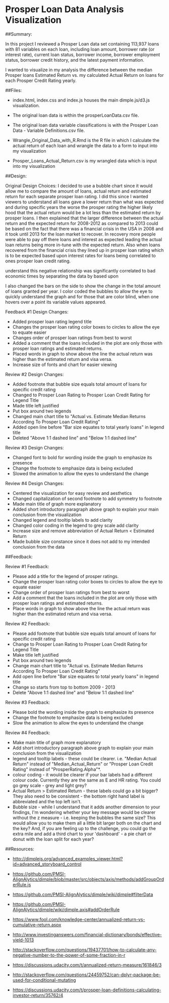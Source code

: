 # Prosper Loan Data Analysis Visualization

##Summary:

In this project I reviewed a Prosper Loan data set containing 113,937 loans with 81 variables on each loan, including 
loan amount, borrower rate (or interest rate), current loan status, 
borrower income, borrower employment status, borrower credit history, 
and the latest payment information.

I wanted to visualize in my analysis the difference between the median Prosper loans Estimated Return vs. my 
calculated Actual Return on loans for each Prosper Credit Rating yearly. 

##Files:
* index.html, index.css and index.js houses the main dimple.js/d3.js visualization.

* The original loan data is within the prosperLoanData.csv file. 

* The original loan data variable classifications is with the Prosper Loan Data - Variable Definitions.csv file.

* Wrangle_Original_Data_with_R.Rmd is the R file in which I calculate the actual return of each loan and wrangle the
	data to a form to input into my visualization

* Prosper_Loans_Actual_Return.csv is my wrangled data which is input into my visualization


##Design:

Original Design Choices:
I decided to use a bubble chart since it would allow me to compare the amount of loans, actual return and estimated 
return for each separate prosper loan rating. I did this since I wanted viewers to understand all loans gave a lower 
return than what was expected and during specific years the worse the prosper rating the higher likely hood
that the actual return would be a lot less than the estimated return by prosper loans. I then explained that the larger 
difference between the actual return and the expected return for 2008-2012 as compared to 2013 could be based on the 
fact that there was a financial crisis in the USA in 2008 and it took until 2013 for the loan market to recover. In 
recovery more people were able to pay off there loans and interest as expected leading the actual loan returns being
more in-tune with the expected return. Also when loans recovered from the financial crisis they lined up in 
prosper loan rating which is to be expected based upon interest rates for loans being correlated to 
ones prosper loan credit rating.

understand this negative relationship was significantly correlated to bad economic times by separating the 
data by based upon 

I also changed the bars on the 
side to show the change in the total amount of loans granted per year. I color coded the bubbles to allow the eye to 
quickly understand the graph and for those that are color blind, when one hovers over a point its variable values 
appeared.

Feedback #1 Design Changes:
* Added prosper loan rating legend title
* Changes the prosper loan rating color boxes to circles to allow the eye to equate easier
* Changes order of prosper loan ratings from best to worst
* Added a comment that the loans included in the plot are only those with prosper loan ratings and estimated returns.
* Placed words in graph to show above the line the actual return was higher than the estimated return and visa versa.
* Increase size of fonts and chart for easier viewing

Review #2 Design Changes:
* Added footnote that bubble size equals total amount of loans for specific credit rating
* Changed to Prosper Loan Rating to Prosper Loan Credit Rating for Legend Title
* Made title left justified
* Put box around two legends
* Changed main chart title to "Actual vs. Estimate Median Returns According To Prosper Loan Credit Rating"
* Added open line before "Bar size equates to total yearly loans" in legend title
* Deleted "Above 1:1 dashed line" and "Below 1:1 dashed line"

Review #3 Design Changes:
* Changed font to bold for wording inside the graph to emphasize its presence
* Change the footnote to emphasize data is being excluded
* Slowed the animation to allow the eyes to understand the change

Review #4 Design Changes:
* Centered the visualization for easy review and aesthetics
* Changed capitalization of second footnote to add symmetry to footnote 
* Made main title of graph more explanatory 
* Added short introductory paragraph above graph to explain your main conclusion from the visualization
* Changed legend and tooltip labels to add clarity
* Changed color coding in the legend to grey scale add clarity 
* Increase size and remove abbreviation of Actual Return < Estimated Return 
* Made bubble size constance since it does not add to my intended conclusion from the data



##Feedback:

Review #1 Feedback:
* Please add a title for the legend of prosper ratings. 
* Change the prosper loan rating color boxes to circles to allow the eye to equate easier
* Change order of prosper loan ratings from best to worst
* Add a comment that the loans included in the plot are only those with prosper loan ratings and estimated returns.
* Place words in graph to show above the line the actual return was higher than the estimated return and visa versa.

Review #2 Feedback:
* Please add footnote that bubble size equals total amount of loans for specific credit rating
* Change to Prosper Loan Rating to Prosper Loan Credit Rating for Legend Title
* Make title left justified
* Put box around two legends
* Change main chart title to "Actual vs. Estimate Median Returns According To Prosper Loan Credit Rating"
* Add open line before "Bar size equates to total yearly loans" in legend title
* Change so starts from top to bottom 2009 - 2013
* Delete "Above 1:1 dashed line" and "Below 1:1 dashed line"

Review #3 Feedback:
* Please bold the wording inside the graph to emphasize its presence
* Change the footnote to emphasize data is being excluded
* Slow the animation to allow the eyes to understand the change

Review #4 Feedback:
* Make main title of graph more explanatory 
* Add short introductory paragraph above graph to explain your main conclusion from the visualization
* legend and tooltip labels - these could be clearer. i.e. "Median Actual Return" instead of "Median_Actual_Return" or 
"Prosper Loan Credit Rating" instead of "ProsperRating.Alpha"*.
* colour coding - it would be clearer if your bar labels had a different colour code. Currently they are the same as 
E and HR rating. You could go grey scale - grey and light grey?
* Actual Return > Estimated Return - these labels could go a bit bigger? They also need to be consistent - the 
bottom right hand label is abbreviated and the top left isn't.
* Bubble size - while I understand that it adds another dimension to your findings, I'm wondering whether your key 
message would be clearer without the z measure - i.e. keeping the bubbles the same size? This would allow you to 
make them all a little bit larger both on the chart and the key? And, if you are feeling up to the challenge, you 
could go the extra mile and add a third chart to your 'dashboard' - a pie chart or donut with the loan split for each year?



##Resources:

* http://dimplejs.org/advanced_examples_viewer.html?id=advanced_storyboard_control

* https://github.com/PMSI-AlignAlytics/dimple/blob/master/src/objects/axis/methods/addGroupOrderRule.js

* https://github.com/PMSI-AlignAlytics/dimple/wiki/dimple#filterData

* https://github.com/PMSI-AlignAlytics/dimple/wiki/dimple.axis#addOrderRule

* https://www.fool.com/knowledge-center/annualized-return-vs-cumulative-return.aspx

* http://www.investinganswers.com/financial-dictionary/bonds/effective-yield-1013

* http://stackoverflow.com/questions/19437701/how-to-calculate-any-negative-number-to-the-power-of-some-fraction-in-r

* https://discussions.udacity.com/t/annualized-return-measure/161846/3

* http://stackoverflow.com/questions/24459752/can-dplyr-package-be-used-for-conditional-mutating

* https://discussions.udacity.com/t/prosper-loan-definitions-calculating-investor-return/35762/4
